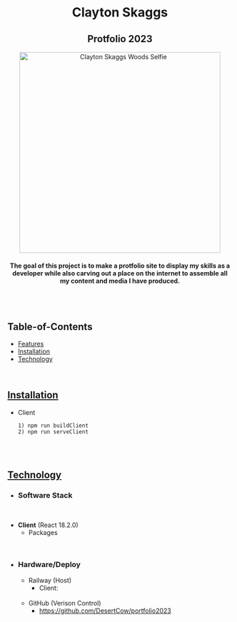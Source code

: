 <div align="center">
<h1>Clayton Skaggs</h1>
<h2>Protfolio 2023</h2>
 <p align="center">
  <img src="./dev_docs/Woodz_Selfie.jpeg" height="450" alt="Clayton Skaggs Woods Selfie")
</p>
<h4>The goal of this project is to make a protfolio site to display my skills as a developer while also carving out a place on the internet to assemble all my content and media I have produced.</h4>
</div>

<br>
<br>

## Table-of-Contents

* [Features](#features)
* [Installation](#installation)
* [Technology](#technology)



<br>

## [Installation](#table-of-contents)


* Client
  ```
  1) npm run buildClient
  2) npm run serveClient
  ```
<br>
<br>

## [Technology](#table-of-contents)

* <h3> Software Stack </h3>

<br>

  * **Client** (React 18.2.0)
    * Packages


<br>

* <h3> Hardware/Deploy </h3>

  * Railway (Host)
    * Client:
    <br>
  * GitHub (Verison Control)
    * https://github.com/DesertCow/portfolio2023

<br>
<br>